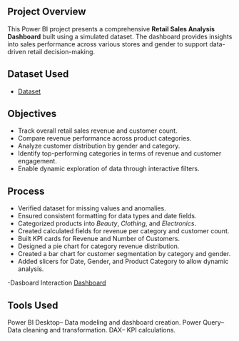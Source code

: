 ## Project Overview
This Power BI project presents a comprehensive **Retail Sales Analysis Dashboard** built using a simulated dataset. The dashboard provides insights into sales performance across various stores and gender to support data-driven retail decision-making.

## Dataset Used 
- <a href="https://github.com/mulausitafadzwa/Retail-Sales-Analysis/blob/main/Dataset.csv">Dataset</a>

## Objectives
- Track overall retail sales revenue and customer count.
- Compare revenue performance across product categories.
- Analyze customer distribution by gender and category.
- Identify top-performing categories in terms of revenue and customer engagement.
- Enable dynamic exploration of data through interactive filters.

## Process 
- Verified dataset for missing values and anomalies.
- Ensured consistent formatting for data types and date fields.
- Categorized products into *Beauty*, *Clothing*, and *Electronics*.
- Created calculated fields for revenue per category and customer count.
- Built KPI cards for Revenue and Number of Customers.
- Designed a pie chart for category revenue distribution.
- Created a bar chart for customer segmentation by category and gender.
- Added slicers for Date, Gender, and Product Category to allow dynamic analysis.

-Dasboard Interaction <a href="https://github.com/mulausitafadzwa/Retail-Sales-Analysis/blob/main/Retail%20Sales%20Screenshot.png">Dashboard</a>
  

## Tools Used
Power BI Desktop– Data modeling and dashboard creation.
Power Query– Data cleaning and transformation.
DAX– KPI calculations.
